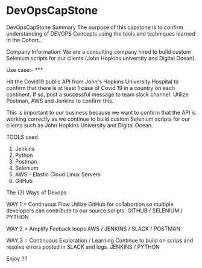 # DevOpsCapStone
DevOpsCapStone Summary
The purpose of this capstone is to confirm understanding of DEVOPS Concepts using the tools and techniques learned in the Cohort..

Company Information:
We are a consulting company hired to build custom Selenium scripts for our clients (John Hopkins university and Digital Ocean).

Use case:- *** 

Hit the Covid19 public API from John's Hopkins University Hospital to confirm that there is at least 1 case of Covid 19 in a country on each continent.  If so, post a successful message to team slack channel.  Utilize Postman, AWS and Jenkins to confirm this.

This is important to our business because we want to confirm that the API is working correctly as we continue to build custom Selenium scripts for our clients such as John Hopkins University and Digital Ocean. 


TOOLS used

1. Jenkins
2. Python
3. Postman
4. Selenium
5. AWS - Elastic Cloud Linux Servers
6. GitHub


The (3) Ways of Devops

WAY 1 = Continuous Flow
Utilize GitHub for collabortion so multiple developers can contribute to our source scripts. 
GITHUB / SELENIUM / PYTHON

WAY 2 = Amplify Feeback loops 
AWS / JENKINS / SLACK / POSTMAN


WAY 3 = Continuous Exploration / Learning 
Continue to build on scrips and resolve errors posted in SLACK and logs. 
JENKINS / PYTHON 



Enjoy !!!!
